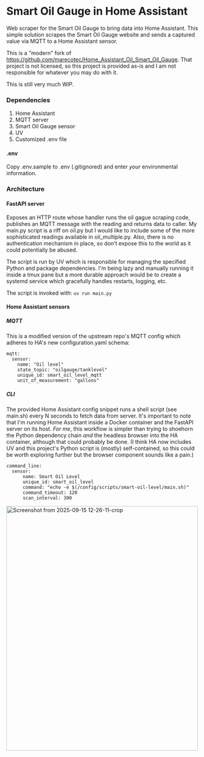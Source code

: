 # Smart Oil Gauge in Home Assistant
Web scraper for the Smart Oil Gauge to bring data into Home Assistant. This simple solution scrapes the Smart Oil Gauge website and sends a captured value via MQTT to a Home Assistant sensor.

This is a "modern" fork of https://github.com/marecotec/Home_Assistant_Oil_Smart_Oil_Gauge. That project is not licensed, so this project is provided as-is and I am not responsible for whatever you may do with it. 

This is still very much WIP.

### Dependencies
1. Home Assistant
2. MQTT server 
3. Smart Oil Gauge sensor
4. UV
5. Customized .env file

#### .env
Copy .env.sample to .env (.gitignored) and enter _your_ environmental information.

### Architecture
#### FastAPI server
Exposes an HTTP route whose handler runs the oil gague scraping code, publishes an MQTT message with the reading and returns data to caller. My main.py script is a riff on oil.py but I would like to include some of the more sophisticated readings available in oil_multiple.py. Also, there is no authentication mechanism in place, so don't expose this to the world as it could potentially be abused. 

The script is run by UV which is responsible for managing the specified Python and package dependencies. I'm being lazy and manually running it inside a tmux pane but a more durable approach would be to create a systemd service which gracefully handles restarts, logging, etc.

The script is invoked with: `uv run main.py`


#### Home Assistant sensors
##### MQTT
This is a modified version of the upstream repo's MQTT config which adheres to HA's new configuration.yaml schema:

```
mqtt:
  sensor:
    name: "Oil level"
    state_topic: "oilgauge/tanklevel"
    unique_id: smart_oil_level_mqtt
    unit_of_measurement: "gallons"
```

##### CLI
The provided Home Assistant config snippet runs a shell script (see main.sh) every N seconds to fetch data from server. It's important to note that I'm running Home Assistant inside a Docker container and the FastAPI server on its host. _For me_, this workflow is simpler than trying to shoehorn the Python dependency chain _and_ the headless browser into the HA container, although that could probably be done. (I think HA now includes UV and this project's Python script is (mostly) self-contained, so this could be worth exploring further but the browser component sounds like a pain.)

```
command_line:
  sensor:
      name: Smart Oil Level
      unique_id: smart_oil_level
      command: "echo -e $(/config/scripts/smart-oil-level/main.sh)"
      command_timeout: 120
      scan_interval: 300
```


<img width="503" height="641" alt="Screenshot from 2025-09-15 12-26-11-crop" src="https://github.com/user-attachments/assets/69ce4f36-d83a-4c75-bd95-0cae8dd3a765" />
